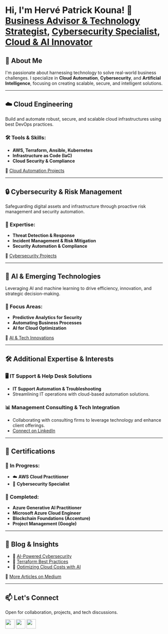 <!-- Main profile header tailored to reflect actual qualifications and interests -->
<h1 align="left">
  Hi, I'm Hervé Patrick Kouna! 👋<br/>
  <a href="https://linkedin.com/in/hervepatrickkouna">Business Advisor & Technology Strategist</a>,
  <a href="https://medium.com/@hervepatrick">Cybersecurity Specialist</a>,
  <a href="https://github.com/metsam237">Cloud & AI Innovator</a>
</h1>


## 🚀 About Me
I'm passionate about harnessing technology to solve real-world business challenges. I specialize in **Cloud Automation**, **Cybersecurity**, and **Artificial Intelligence**, focusing on creating scalable, secure, and intelligent solutions.

---

## ☁️ Cloud Engineering
Build and automate robust, secure, and scalable cloud infrastructures using best DevOps practices.

### 🛠 Tools & Skills:
- **AWS, Terraform, Ansible, Kubernetes** <!-- Key cloud technologies -->
- **Infrastructure as Code (IaC)** <!-- Automating infrastructure deployment -->
- **Cloud Security & Compliance** <!-- Ensuring secure cloud environments -->

🔗 [Cloud Automation Projects](https://github.com/metsam237/Cloud-Automation)

---

## 🔒 Cybersecurity & Risk Management
Safeguarding digital assets and infrastructure through proactive risk management and security automation.

### 📌 Expertise:
- **Threat Detection & Response** <!-- Detecting cybersecurity threats -->
- **Incident Management & Risk Mitigation** <!-- Responding effectively to security incidents -->
- **Security Automation & Compliance** <!-- Automating compliance checks -->

🔗 [Cybersecurity Projects](https://github.com/metsam237/Cybersecurity)

---

## 🤖 AI & Emerging Technologies
Leveraging AI and machine learning to drive efficiency, innovation, and strategic decision-making.

### 📌 Focus Areas:
- **Predictive Analytics for Security** <!-- AI for security predictions -->
- **Automating Business Processes** <!-- Streamlining business processes -->
- **AI for Cloud Optimization** <!-- AI-driven cloud efficiency -->

🔗 [AI & Tech Innovations](https://github.com/metsam237/AI-Emerging-Tech)

---

## 🛠️ Additional Expertise & Interests

### 🖥️ IT Support & Help Desk Solutions
- **IT Support Automation & Troubleshooting** <!-- Automating help desk processes -->
- Streamlining IT operations with cloud-based automation solutions.

### 📊 Management Consulting & Tech Integration
- Collaborating with consulting firms to leverage technology and enhance client offerings.
- [Connect on LinkedIn](https://linkedin.com/in/hervepatrickkouna)

---

## 📜 Certifications

### 🔄 **In Progress:**
- ☁️ **AWS Cloud Practitioner**
- 🔐 **Cybersecurity Specialist**

### 🏅 **Completed:**
- **Azure Generative AI Practitioner**
- **Microsoft Azure Cloud Engineer**
- **Blockchain Foundations (Accenture)**
- **Project Management (Google)**

---

## 📖 Blog & Insights
- 📝 [AI-Powered Cybersecurity](https://medium.com/@hervepatrick)
- 📝 [Terraform Best Practices](https://medium.com/@hervepatrick)
- 📝 [Optimizing Cloud Costs with AI](https://medium.com/@hervepatrick)

🔗 [More Articles on Medium](https://medium.com/@hervepatrick)

---

## 📫 Let's Connect
Open for collaboration, projects, and tech discussions.

<p align="left">
  <a href="https://linkedin.com/in/hervepatrickkouna/"><img src="https://cdn.jsdelivr.net/npm/simple-icons@v3/icons/linkedin.svg" width="30px"></a>
  <a href="https://github.com/metsam237"><img src="https://cdn.jsdelivr.net/npm/simple-icons@v3/icons/github.svg" width="30px"></a>
  <a href="https://twitter.com/hervepatrick"><img src="https://cdn.jsdelivr.net/npm/simple-icons@v3/icons/twitter.svg" width="30px"></a>
</p>
